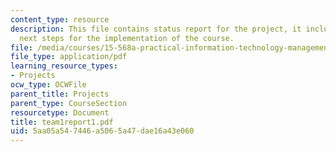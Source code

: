 ```yaml
---
content_type: resource
description: This file contains status report for the project, it includes the issues,
  next steps for the implementation of the course.
file: /media/courses/15-568a-practical-information-technology-management-spring-2005/5aa05a547446a5065a47dae16a43e060_team1report1.pdf
file_type: application/pdf
learning_resource_types:
- Projects
ocw_type: OCWFile
parent_title: Projects
parent_type: CourseSection
resourcetype: Document
title: team1report1.pdf
uid: 5aa05a54-7446-a506-5a47-dae16a43e060
---
```

